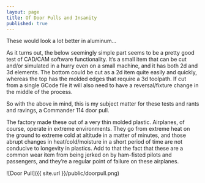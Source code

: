 ```yaml
---
layout: page
title: Of Door Pulls and Insanity
published: true
---
```


<p class="message">
These would look a lot better in aluminum…
</p>

As it turns out, the below seemingly simple part seems to be a pretty good test of CAD/CAM software functionality.  It’s a small item that can be cut and/or simulated in a hurry even on a small machine, and  it has both 2d and 3d elements.  The bottom could be cut as a 2d item quite easily and quickly, whereas the top has the molded edges that require a 3d toolpath.  If cut from a single GCode file it will also need to have a reversal/fixture change in the middle of the process.

So with the above in mind, this is my subject matter for these tests and rants and ravings, a Commander 114 door pull.

The factory made these out of a very thin molded plastic.  Airplanes, of course, operate in extreme environments.  They go from extreme heat on the ground to extreme cold at altitude in a matter of minutes, and those abrupt changes in heat/cold/moisture in a short period of time are not conducive to longevity in plastics.  Add to that the fact that these are a common wear item from being jerked on by ham-fisted pilots and passengers, and they’re a regular point of failure on these airplanes.

![Door Pull]({{ site.url }}/public/doorpull.png)
